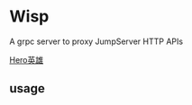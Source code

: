 # Wisp
 A grpc server to proxy JumpServer HTTP APIs
 
[Hero英雄](https://www.dota2.com.cn/hero/wisp)

## usage

